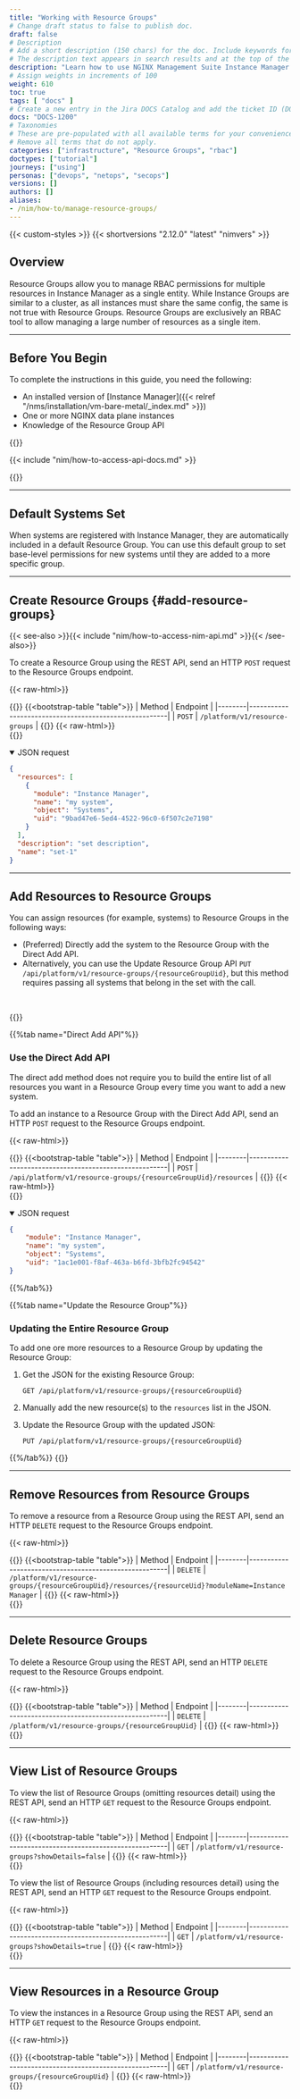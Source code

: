 ```yaml
---
title: "Working with Resource Groups"
# Change draft status to false to publish doc.
draft: false
# Description
# Add a short description (150 chars) for the doc. Include keywords for SEO. 
# The description text appears in search results and at the top of the doc.
description: "Learn how to use NGINX Management Suite Instance Manager to create Resource Groups, which you can use to manage multiple resources (Systems, Instance Groups, etc.) as a single permission object."
# Assign weights in increments of 100
weight: 610
toc: true
tags: [ "docs" ]
# Create a new entry in the Jira DOCS Catalog and add the ticket ID (DOCS-<number>) below
docs: "DOCS-1200"
# Taxonomies
# These are pre-populated with all available terms for your convenience.
# Remove all terms that do not apply.
categories: ["infrastructure", "Resource Groups", "rbac"]
doctypes: ["tutorial"]
journeys: ["using"]
personas: ["devops", "netops", "secops"]
versions: []
authors: []
aliases:
- /nim/how-to/manage-resource-groups/
---
```


{{< custom-styles >}}
{{< shortversions "2.12.0" "latest" "nimvers" >}}

## Overview

Resource Groups allow you to manage RBAC permissions for multiple resources in Instance Manager as a single entity. While Instance Groups are similar to a cluster, as all instances must share the same config, the same is not true with Resource Groups. Resource Groups are exclusively an RBAC tool to allow managing a large number of resources as a single item.

---

## Before You Begin

To complete the instructions in this guide, you need the following:

- An installed version of [Instance Manager]({{< relref "/nms/installation/vm-bare-metal/_index.md" >}})
- One or more NGINX data plane instances
- Knowledge of the Resource Group API

{{<see-also>}}

{{< include "nim/how-to-access-api-docs.md" >}}

{{</see-also>}}

---

## Default Systems Set

When systems are registered with Instance Manager, they are automatically included in a default Resource Group.  You can use this default group to set base-level permissions for new systems until they are added to a more specific group.

---

## Create Resource Groups {#add-resource-groups}

{{< see-also >}}{{< include "nim/how-to-access-nim-api.md" >}}{{< /see-also>}}

To create a Resource Group using the REST API, send an HTTP `POST` request to the Resource Groups endpoint.

{{< raw-html>}}<div class="table-responsive">{{</raw-html>}}
{{<bootstrap-table "table">}}
| Method | Endpoint                                              |
|--------|-------------------------------------------------------|
| `POST` | `/platform/v1/resource-groups` |
{{</bootstrap-table>}}
{{< raw-html>}}</div>{{</raw-html>}}

<details open>
<summary>JSON request</summary>

```json
{
  "resources": [
    {
      "module": "Instance Manager",
      "name": "my system",
      "object": "Systems",
      "uid": "9bad47e6-5ed4-4522-96c0-6f507c2e7198"    
    }
  ],
  "description": "set description",
  "name": "set-1"
}
```

---

## Add Resources to Resource Groups

You can assign resources (for example, systems) to Resource Groups in the following ways:

- (Preferred) Directly add the system to the Resource Group with the Direct Add API.
- Alternatively, you can use the Update Resource Group API `PUT /api/platform/v1/resource-groups/{resourceGroupUid}`, but this method requires passing all systems that belong in the set with the call.

<br>

{{<tabs name="add-resources-to-resource-group">}}

{{%tab name="Direct Add API"%}}

### Use the Direct Add API

The direct add method does not require you to build the entire list of all resources you want in a Resource Group every time you want to add a new system.

To add an instance to a Resource Group with the Direct Add API, send an HTTP `POST` request to the Resource Groups endpoint.

{{< raw-html>}}<div class="table-responsive">{{</raw-html>}}
{{<bootstrap-table "table">}}
| Method | Endpoint                                              |
|--------|-------------------------------------------------------|
| `POST` | `/api/platform/v1/resource-groups/{resourceGroupUid}/resources` |
{{</bootstrap-table>}}
{{< raw-html>}}</div>{{</raw-html>}}

<details open>
<summary>JSON request</summary>

```json
{
    "module": "Instance Manager",
    "name": "my system",
    "object": "Systems",
    "uid": "1ac1e001-f8af-463a-b6fd-3bfb2fc94542"
}
```

{{%/tab%}}

{{%tab name="Update the Resource Group"%}}

### Updating the Entire Resource Group

To add one ore more resources to a Resource Group by updating the Resource Group:

1. Get the JSON for the existing Resource Group:

   `GET /api/platform/v1/resource-groups/{resourceGroupUid}`

2. Manually add the new resource(s) to the `resources` list in the JSON.
3. Update the Resource Group with the updated JSON: 

   `PUT /api/platform/v1/resource-groups/{resourceGroupUid}`

{{%/tab%}}
{{</tabs>}}

---

## Remove Resources from Resource Groups

To remove a resource from a Resource Group using the REST API, send an HTTP `DELETE` request to the Resource Groups endpoint.

{{< raw-html>}}<div class="table-responsive">{{</raw-html>}}
{{<bootstrap-table "table">}}
| Method | Endpoint                                              |
|--------|-------------------------------------------------------|
| `DELETE` | `/platform/v1/resource-groups/{resourceGroupUid}/resources/{resourceUid}?moduleName=Instance Manager` |
{{</bootstrap-table>}}
{{< raw-html>}}</div>{{</raw-html>}}

---

## Delete Resource Groups

To delete a Resource Group using the REST API, send an HTTP `DELETE` request to the Resource Groups endpoint.

{{< raw-html>}}<div class="table-responsive">{{</raw-html>}}
{{<bootstrap-table "table">}}
| Method | Endpoint                                              |
|--------|-------------------------------------------------------|
| `DELETE` | `/platform/v1/resource-groups/{resourceGroupUid}` |
{{</bootstrap-table>}}
{{< raw-html>}}</div>{{</raw-html>}}

---

## View List of Resource Groups

To view the list of Resource Groups (omitting resources detail) using the REST API, send an HTTP `GET` request to the Resource Groups endpoint.

{{< raw-html>}}<div class="table-responsive">{{</raw-html>}}
{{<bootstrap-table "table">}}
| Method | Endpoint                                              |
|--------|-------------------------------------------------------|
| `GET` | `/platform/v1/resource-groups?showDetails=false` |
{{</bootstrap-table>}}
{{< raw-html>}}</div>{{</raw-html>}}

To view the list of Resource Groups (including resources detail) using the REST API, send an HTTP `GET` request to the Resource Groups endpoint.

{{< raw-html>}}<div class="table-responsive">{{</raw-html>}}
{{<bootstrap-table "table">}}
| Method | Endpoint                                              |
|--------|-------------------------------------------------------|
| `GET` | `/platform/v1/resource-groups?showDetails=true` |
{{</bootstrap-table>}}
{{< raw-html>}}</div>{{</raw-html>}}

---

## View Resources in a Resource Group

To view the instances in a Resource Group using the REST API, send an HTTP `GET` request to the Resource Groups endpoint.

{{< raw-html>}}<div class="table-responsive">{{</raw-html>}}
{{<bootstrap-table "table">}}
| Method | Endpoint                                              |
|--------|-------------------------------------------------------|
| `GET` | `/platform/v1/resource-groups/{resourceGroupUid}` |
{{</bootstrap-table>}}
{{< raw-html>}}</div>{{</raw-html>}}